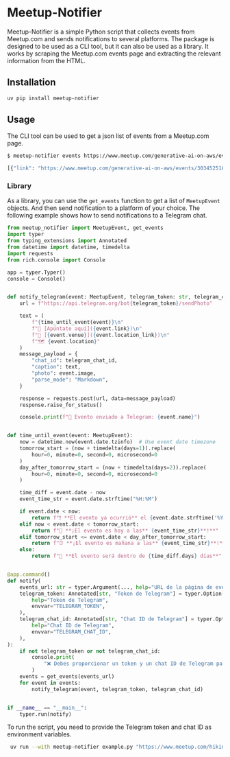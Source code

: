 # Meetup-Notifier

Meetup-Notifier is a simple Python script that collects events from Meetup.com and sends notifications to several platforms.
The package is designed to be used as a CLI tool, but it can also be used as a library.
It works by scraping the Meetup.com events page and extracting the relevant information from the HTML.

## Installation

```bash
uv pip install meetup-notifier
```

## Usage

The CLI tool can be used to get a json list of events from a Meetup.com page.
```bash
$ meetup-notifier events https://www.meetup.com/generative-ai-on-aws/events/

[{"link": "https://www.meetup.com/generative-ai-on-aws/events/303452518/", "name": "AWS Loft Event: Building Agentic Workflows on AWS (Hands-On Workshop!) (Repeat)", "description": "Hands-on workshop!...
```

### Library
As a library, you can use the `get_events` function to get a list of `MeetupEvent` objects.
And then send notification to a platform of your choice.
The following example shows how to send notifications to a Telegram chat.

```python
from meetup_notifier import MeetupEvent, get_events
import typer
from typing_extensions import Annotated
from datetime import datetime, timedelta
import requests
from rich.console import Console

app = typer.Typer()
console = Console()


def notify_telegram(event: MeetupEvent, telegram_token: str, telegram_chat_id: str):
    url = f"https://api.telegram.org/bot{telegram_token}/sendPhoto"

    text = (
        f"{time_until_event(event)}\n"
        f"📝 [Apúntate aqui]({event.link})\n"
        f"📍 [{event.venue}]({event.location_link})\n"
        f"🗺️ {event.location}"
    )
    message_payload = {
        "chat_id": telegram_chat_id,
        "caption": text,
        "photo": event.image,
        "parse_mode": "Markdown",
    }

    response = requests.post(url, data=message_payload)
    response.raise_for_status()

    console.print(f"📢 Evento enviado a Telegram: {event.name}")


def time_until_event(event: MeetupEvent):
    now = datetime.now(event.date.tzinfo)  # Use event date timezone
    tomorrow_start = (now + timedelta(days=1)).replace(
        hour=0, minute=0, second=0, microsecond=0
    )
    day_after_tomorrow_start = (now + timedelta(days=2)).replace(
        hour=0, minute=0, second=0, microsecond=0
    )

    time_diff = event.date - now
    event_time_str = event.date.strftime("%H:%M")

    if event.date < now:
        return f"❗️ **El evento ya ocurrió** el {event.date.strftime('%Y-%m-%d')} a las {event_time_str} 🕒"
    elif now < event.date < tomorrow_start:
        return f"🎉 **¡El evento es hoy a las** {event_time_str}**!**"
    elif tomorrow_start <= event.date < day_after_tomorrow_start:
        return f"⏰ **¡El evento es mañana a las** {event_time_str}**!**"
    else:
        return f"📅 **El evento será dentro de {time_diff.days} días**"


@app.command()
def notify(
    events_url: str = typer.Argument(..., help="URL de la página de eventos de Meetup"),
    telegram_token: Annotated[str, "Token de Telegram"] = typer.Option(
        help="Token de Telegram",
        envvar="TELEGRAM_TOKEN",
    ),
    telegram_chat_id: Annotated[str, "Chat ID de Telegram"] = typer.Option(
        help="Chat ID de Telegram",
        envvar="TELEGRAM_CHAT_ID",
    ),
):
    if not telegram_token or not telegram_chat_id:
        console.print(
            "❌ Debes proporcionar un token y un chat ID de Telegram para enviar notificaciones"
        )
    events = get_events(events_url)
    for event in events:
        notify_telegram(event, telegram_token, telegram_chat_id)


if __name__ == "__main__":
    typer.run(notify)

```

To run the script, you need to provide the Telegram token and chat ID as environment variables.
```bash
 uv run --with meetup-notifier example.py "https://www.meetup.com/hiking-valencia/?eventOrigin=event_home_page" --telegram-chat-id TELEGRAM_CHAT_ID --telegram-token TELEGRAM_TOKEN
```
